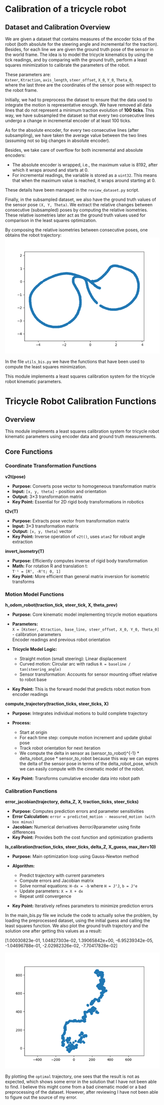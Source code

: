 # Calibration of a tricycle robot

<!-- We are given a dataset that contains measures of the encoder ticks of the robot (both absolute for the steering angle and incremental for the traction). Besides, for each line we are given the ground truth pose of the sensor in the world frame. The idea is to model the tricycle cinematics by usign the tick readings, and by comparing with the ground truth, perform a least squares minimization to calibrate the parameters of the robot. 

These parameters are: Ksteer Ktraction axis_length steer_offset, X_0, Y_0, Theta_0, where the last three are the coords of the sensor pose with respect to the robot frame.

Initially, we had to preprocess the dataset to ensure that the data used to integrate the motion is representative enough. We have removed all data lines that do not represent a minimum traction evolution of 100 ticks. This way, we have subsampled the dataset so that every two consecutive lines undergo a change in incremental encoder of at least 100 data. As for the absolute encoder, for every two consecutive lines (after subsampling), we have taken the average value between the two of the lines (assuming not so big changes in absolute encoder). Besides, we take care of overfloaw for bot incremental and absolute, where in the dataset, absolute encoder is wrapped so to say, i.e, the maximum value is 8192, after which it wraps around and starts at 0. Similarly, for incremental readings it occurs that the variable is stored in a uint32. This means that when the maximum value is reached, the values wrap around starting at 0. This details have been managed in the review_dataset.py. Finally, in the subsampled dataset, we also have the ground truth values of the sensor pose (X,Y,Theta). We extract the relative changes between consecutive (subsampled) poses, by computing the relative isometries. This will later on act as ground truth value used to compare with in least squares optimization.

By composing the relative isometries between consecutive poses, one gets this robot trajectory:
![Alt text](images/Figure_1.png)

In the file utils_bis.py we have the functions that have been used to compute the least squares minimization. -->

## Dataset and Calibration Overview

We are given a dataset that contains measures of the encoder ticks of the robot (both absolute for the steering angle and incremental for the traction). Besides, for each line we are given the ground truth pose of the sensor in the world frame. The idea is to model the tricycle kinematics by using the tick readings, and by comparing with the ground truth, perform a least squares minimization to calibrate the parameters of the robot.

These parameters are:  
`Ksteer`, `Ktraction`, `axis_length`, `steer_offset`, `X_0`, `Y_0`, `Theta_0`,  
where the last three are the coordinates of the sensor pose with respect to the robot frame.

Initially, we had to preprocess the dataset to ensure that the data used to integrate the motion is representative enough. We have removed all data lines that do not represent a minimum traction evolution of **100 ticks**. This way, we have subsampled the dataset so that every two consecutive lines undergo a change in incremental encoder of at least 100 ticks.  

As for the absolute encoder, for every two consecutive lines (after subsampling), we have taken the average value between the two lines (assuming not so big changes in absolute encoder).  

Besides, we take care of overflow for both incremental and absolute encoders:  
- The absolute encoder is wrapped, i.e., the maximum value is 8192, after which it wraps around and starts at 0.  
- For incremental readings, the variable is stored as a `uint32`. This means that when the maximum value is reached, it wraps around starting at 0.  

These details have been managed in the `review_dataset.py` script.  

Finally, in the subsampled dataset, we also have the ground truth values of the sensor pose `(X, Y, Theta)`. We extract the relative changes between consecutive (subsampled) poses by computing the relative isometries. These relative isometries later act as the ground truth values used for comparison in the least squares optimization.

By composing the relative isometries between consecutive poses, one obtains the robot trajectory:  
![Robot Trajectory](images/Figure_1.png)

In the file `utils_bis.py` we have the functions that have been used to compute the least squares minimization.


This module implements a least squares calibration system for the tricycle robot kinematic parameters.

# Tricycle Robot Calibration Functions

## Overview
This module implements a least squares calibration system for tricycle robot kinematic parameters using encoder data and ground truth measurements.

## Core Functions

### Coordinate Transformation Functions

**v2t(pose)**  
- **Purpose:** Converts pose vector to homogeneous transformation matrix  
- **Input:** `[x, y, theta]` - position and orientation  
- **Output:** 3×3 transformation matrix  
- **Key Point:** Essential for 2D rigid body transformations in robotics  

**t2v(T)**  
- **Purpose:** Extracts pose vector from transformation matrix  
- **Input:** 3×3 transformation matrix  
- **Output:** `[x, y, theta]` vector  
- **Key Point:** Inverse operation of `v2t()`, uses `atan2` for robust angle extraction  

**invert_isometry(T)**  
- **Purpose:** Efficiently computes inverse of rigid body transformation  
- **Math:** For rotation R and translation t:  
  `T⁻¹ = [Rᵀ, -Rᵀt; 0, 1]`  
- **Key Point:** More efficient than general matrix inversion for isometric transforms  

### Motion Model Functions

**h_odom_robot(traction_tick, steer_tick, X, theta_prev)**  
- **Purpose:** Core kinematic model implementing tricycle motion equations  
- **Parameters:**  
  `X = [Ksteer, Ktraction, base_line, steer_offset, X_0, Y_0, Theta_0]` - calibration parameters  
  Encoder readings and previous robot orientation  

- **Tricycle Model Logic:**  
  - Straight motion (small steering): Linear displacement  
  - Curved motion: Circular arc with radius `R = baseline / tan(steering_angle)`  
  - Sensor transformation: Accounts for sensor mounting offset relative to robot base  

- **Key Point:** This is the forward model that predicts robot motion from encoder readings  

**compute_trajectory(traction_ticks, steer_ticks, X)**  
- **Purpose:** Integrates individual motions to build complete trajectory  
- **Process:**  
  - Start at origin  
  - For each time step: compute motion increment and update global pose  
  - Track robot orientation for next iteration
  - We compute the delta in sensor as (sensor_to_robot)^{-1} * delta_robot_pose * sensor_to_robot because this way we can expres the delta of the sensor pose in terms of the delta_robot_pose, which we can easily compute with the cinematic model of the robot. 

- **Key Point:** Transforms cumulative encoder data into robot path  

### Calibration Functions

**error_jacobian(trajectory, delta_Z, X, traction_ticks, steer_ticks)**  
- **Purpose:** Computes prediction errors and parameter sensitivities  
- **Error Calculation:** `error = predicted_motion - measured_motion (with box minus)`  
- **Jacobian:** Numerical derivatives ∂error/∂parameter using finite differences  
- **Key Point:** Provides both the cost function and optimization gradients  

**ls_calibration(traction_ticks, steer_ticks, delta_Z, X_guess, max_iter=10)**  
- **Purpose:** Main optimization loop using Gauss-Newton method  
- **Algorithm:**  
  - Predict trajectory with current parameters  
  - Compute errors and Jacobian matrix  
  - Solve normal equations: `H·dx = -b` where `H = JᵀJ`, `b = Jᵀe`  
  - Update parameters: `X = X + dx`  
  - Repeat until convergence  

- **Key Point:** Iteratively refines parameters to minimize prediction errors  

In the main_bis.py file we include the code to actually solve the problem, by loading the preprocessed dataset, using the initial guess and calling the least squares function. We also plot the ground truth trajectory and the solution one after getting this values as a result:

[1.00030823e-01,  1.04827303e-02,  1.39065842e+00, -6.95239342e-05, -1.04696788e-01, -2.02982326e-02, -7.70417828e-02]

![Solution trajectory](images/solution.png)

 By plotting the `optimal` trajectory, one sees that the result is not as expected, which shows some error in the solution that I have not been able to find. I believe this might come from a bad cinematic model or a bad preprocessing of the dataset. However, after reviewing I have not been able to figure out the source of my error.


